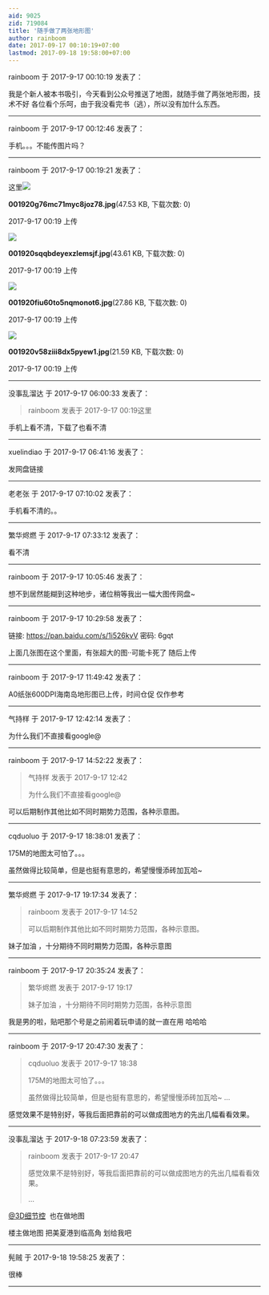 ```yaml
---
aid: 9025
zid: 719084
title: '随手做了两张地形图'
author: rainboom
date: 2017-09-17 00:10:19+07:00
lastmod: 2017-09-18 19:58:00+07:00
---
```


rainboom 于 2017-9-17 00:10:19 发表了：

我是个新人被本书吸引，今天看到公众号推送了地图，就随手做了两张地形图，技术不好 各位看个乐呵，由于我没看完书（逃），所以没有加什么东西。

---------

rainboom 于 2017-9-17 00:12:46 发表了：

手机。。。不能传图片吗？

---------

rainboom 于 2017-9-17 00:19:21 发表了：

这里![](https://cdn.jsdelivr.net/gh/lzjluzijie/beichao@main/img/001920g76mc71myc8joz78.jpg)



**001920g76mc71myc8joz78.jpg**(47.53 KB, 下载次数: 0)



2017-9-17 00:19 上传



![](https://cdn.jsdelivr.net/gh/lzjluzijie/beichao@main/img/001920sqqbdeyexzlemsjf.jpg)



**001920sqqbdeyexzlemsjf.jpg**(43.61 KB, 下载次数: 0)



2017-9-17 00:19 上传



![](https://cdn.jsdelivr.net/gh/lzjluzijie/beichao@main/img/001920fiu60to5nqmonot6.jpg)



**001920fiu60to5nqmonot6.jpg**(27.86 KB, 下载次数: 0)



2017-9-17 00:19 上传



![](https://cdn.jsdelivr.net/gh/lzjluzijie/beichao@main/img/001920v58ziii8dx5pyew1.jpg)



**001920v58ziii8dx5pyew1.jpg**(21.59 KB, 下载次数: 0)



2017-9-17 00:19 上传

---------

没事乱溜达 于 2017-9-17 06:00:33 发表了：

> rainboom 发表于 2017-9-17 00:19这里



手机上看不清，下载了也看不清

---------

xuelindiao 于 2017-9-17 06:41:16 发表了：

发网盘链接

---------

老老张 于 2017-9-17 07:10:02 发表了：

手机看不清的。。

---------

繁华烬燃 于 2017-9-17 07:33:12 发表了：

看不清

---------

rainboom 于 2017-9-17 10:05:46 发表了：

想不到居然能糊到这种地步，诸位稍等我出一幅大图传网盘~

---------

rainboom 于 2017-9-17 10:29:58 发表了：

链接: https://pan.baidu.com/s/1i526kvV 密码: 6gqt

上面几张图在这个里面，有张超大的图··可能卡死了 随后上传

---------

rainboom 于 2017-9-17 11:49:42 发表了：

A0纸张600DPI海南岛地形图已上传，时间仓促 仅作参考

---------

气持样 于 2017-9-17 12:42:14 发表了：

为什么我们不直接看google@

---------

rainboom 于 2017-9-17 14:52:22 发表了：

> 气持样 发表于 2017-9-17 12:42
> 
> 为什么我们不直接看google@



可以后期制作其他比如不同时期势力范围，各种示意图。

---------

cqduoluo 于 2017-9-17 18:38:01 发表了：

175M的地图太可怕了。。。

虽然做得比较简单，但是也挺有意思的，希望慢慢添砖加瓦哈~

---------

繁华烬燃 于 2017-9-17 19:17:34 发表了：

> rainboom 发表于 2017-9-17 14:52
> 
> 可以后期制作其他比如不同时期势力范围，各种示意图。



妹子加油 ，十分期待不同时期势力范围，各种示意图

---------

rainboom 于 2017-9-17 20:35:24 发表了：

> 繁华烬燃 发表于 2017-9-17 19:17
> 
> 妹子加油 ，十分期待不同时期势力范围，各种示意图



我是男的啦，贴吧那个号是之前闹着玩申请的就一直在用 哈哈哈

---------

rainboom 于 2017-9-17 20:47:30 发表了：

> cqduoluo 发表于 2017-9-17 18:38
> 
> 175M的地图太可怕了。。。
> 
> 虽然做得比较简单，但是也挺有意思的，希望慢慢添砖加瓦哈~ ...



感觉效果不是特别好，等我后面把靠前的可以做成图地方的先出几幅看看效果。

---------

没事乱溜达 于 2017-9-18 07:23:59 发表了：

> rainboom 发表于 2017-9-17 20:47
> 
> 感觉效果不是特别好，等我后面把靠前的可以做成图地方的先出几幅看看效果。
> 
> ...



[@3D细节控](http://bbs.northdy.com/space-uid-107091.html)  也在做地图

楼主做地图 把美夏港到临高角 划给我吧

---------

髡贼 于 2017-9-18 19:58:25 发表了：

很棒

---------

